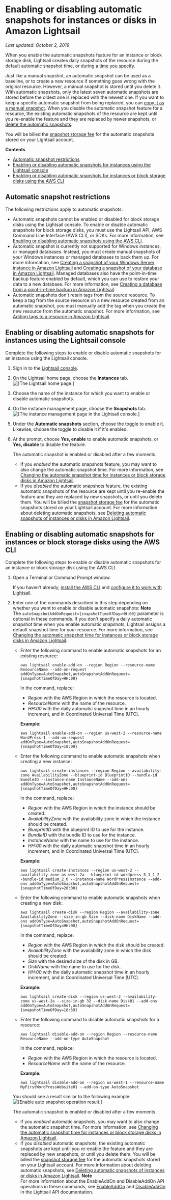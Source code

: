 # Enabling or disabling automatic snapshots for instances or disks in Amazon Lightsail<a name="amazon-lightsail-configuring-automatic-snapshots"></a>

 *Last updated: October 2, 2019* 

When you enable the automatic snapshots feature for an instance or block storage disk, Lightsail creates daily snapshots of the resource during the default automatic snapshot time, or during a [time you specify](amazon-lightsail-changing-automatic-snapshot-time.md)\.

Just like a manual snapshot, an automatic snapshot can be used as a baseline, or to create a new resource if something goes wrong with the original resource\. However, a manual snapshot is stored until you delete it\. With automatic snapshots, only the latest seven automatic snapshots are stored before the oldest one is replaced with the newest one\. If you want to keep a specific automatic snapshot from being replaced, you can [copy it as a manual snapshot](amazon-lightsail-keeping-automatic-snapshots.md)\. When you disable the automatic snapshot feature for a resource, the existing automatic snapshots of the resource are kept until you re\-enable the feature and they are replaced by newer snapshots, or [delete the automatic snapshots](amazon-lightsail-deleting-automatic-snapshots.md)\.

You will be billed the [snapshot storage fee](https://aws.amazon.com/lightsail/pricing/) for the automatic snapshots stored on your Lightsail account\.

**Contents**
+ [Automatic snapshot restrictions](#automnatic-snapshot-restrictions)
+ [Enabling or disabling automatic snapshots for instances using the Lightsail console](#configuring-automatic-snapshots-using-console)
+ [Enabling or disabling automatic snapshots for instances or block storage disks using the AWS CLI](#configuring-automatic-snapshots-using-cli)

## Automatic snapshot restrictions<a name="automnatic-snapshot-restrictions"></a>

The following restrictions apply to automatic snapshots:
+ Automatic snapshots cannot be enabled or disabled for block storage disks using the Lightsail console\. To enable or disable automatic snapshots for block storage disks, you must use the Lightsail API, AWS Command Line Interface \(AWS CLI\), or SDKs\. For more information, see [Enabling or disabling automatic snapshots using the AWS CLI](#configuring-automatic-snapshots-using-cli)\.
+ Automatic snapshot is currently not supported for Windows instances, or managed databases\. Instead, you must create manual snapshots of your Windows instances or managed databases to back them up\. For more information, see [Creating a snapshot of your Windows Server instance in Amazon Lightsail](prepare-windows-based-instance-and-create-snapshot.md) and [Creating a snapshot of your database in Amazon Lightsail](amazon-lightsail-creating-a-database-snapshot.md)\. Managed databases also have the point\-in\-time backup feature enabled by default, which you can use to restore your data to a new database\. For more information, see [Creating a database from a point\-in\-time backup in Amazon Lightsail](amazon-lightsail-creating-a-database-from-point-in-time-backup.md)\.
+ Automatic snapshots don't retain tags from the source resource\. To keep a tag from the source resource on a new resource created from an automatic snapshot, you must manually add the tag when you create the new resource from the automatic snapshot\. For more information, see [Adding tags to a resource in Amazon Lightsail](amazon-lightsail-adding-tags-to-a-resource.md)\.

## Enabling or disabling automatic snapshots for instances using the Lightsail console<a name="configuring-automatic-snapshots-using-console"></a>

Complete the following steps to enable or disable automatic snapshots for an instance using the Lightsail console\.

1. Sign in to the [Lightsail console](https://lightsail.aws.amazon.com/)\.

1. On the Lightsail home page, choose the **Instances** tab\.  
![\[The Lightsail home page.\]](https://s3-us-west-2.amazonaws.com/parkside-localized-docs-devo/v1/en_us/b3f6d19f6c5a2810c4336f10d978ee98/images/amazon-lightsail-home-page-instances-storage.png)

1. Choose the name of the instance for which you want to enable or disable automatic snapshots\.

1. On the instance management page, choose the **Snapshots** tab\.  
![\[The instance management page in the Lightsail console.\]](https://s3-us-west-2.amazonaws.com/parkside-localized-docs-devo/v1/en_us/b3f6d19f6c5a2810c4336f10d978ee98/images/amazon-lightsail-instance-management-snapshots.png)

1. Under the **Automatic snapshots** section, choose the toggle to enable it\. Likewise, choose the toggle to disable it if it's enabled\.

1. At the prompt, choose **Yes, enable** to enable automatic snapshots, or **Yes, disable** to disable the feature\.

   The automatic snapshot is enabled or disabled after a few moments\.
   + If you *enabled* the automatic snapshots feature, you may want to also change the automatic snapshot time\. For more information, see [Changing the automatic snapshot time for instances or block storage disks in Amazon Lightsail](amazon-lightsail-changing-automatic-snapshot-time.md)\.
   + If you *disabled* the automatic snapshots feature, the existing automatic snapshots of the resource are kept until you re\-enable the feature and they are replaced by new snapshots, or until you delete them\. You will be billed the [snapshot storage fee](https://aws.amazon.com/lightsail/pricing/) for the automatic snapshots stored on your Lightsail account\. For more information about deleting automatic snapshots, see [Deleting automatic snapshots of instances or disks in Amazon Lightsail](amazon-lightsail-deleting-automatic-snapshots.md)\.

## Enabling or disabling automatic snapshots for instances or block storage disks using the AWS CLI<a name="configuring-automatic-snapshots-using-cli"></a>

Complete the following steps to enable or disable automatic snapshots for an instance or block storage disk using the AWS CLI\.

1. Open a Terminal or Command Prompt window\.

   If you haven't already, [install the AWS CLI](lightsail-how-to-set-up-and-configure-aws-cli.md) and [configure it to work with Lightsail](lightsail-how-to-set-up-access-keys-to-use-sdk-api-cli.md)\.

1. Enter one of the commands described in this step depending on whether you want to enable or disable automatic snapshots:
**Note**  
The `autoSnapshotAddOnRequest={snapshotTimeOfDay=HH:00}` parameter is optional in these commands\. If you don't specify a daily automatic snapshot time when you enable automatic snapshots, Lightsail assigns a default snapshot time for your resource\. For more information, see [Changing the automatic snapshot time for instances or block storage disks in Amazon Lightsail](amazon-lightsail-changing-automatic-snapshot-time.md)\.
   + Enter the following command to enable automatic snapshots for an existing resource:

     ```
     aws lightsail enable-add-on --region Region --resource-name ResourceName --add-on-request addOnType=AutoSnapshot,autoSnapshotAddOnRequest={snapshotTimeOfDay=HH:00}
     ```

     In the command, replace:
     + *Region* with the AWS Region in which the resource is located\.
     + *ResourceName* with the name of the resource\.
     + *HH:00* with the daily automatic snapshot time in an hourly increment, and in Coordinated Universal Time \(UTC\)\.

     **Example:**

     ```
     aws lightsail enable-add-on --region us-west-2 --resource-name WordPress-1 --add-on-request addOnType=AutoSnapshot,autoSnapshotAddOnRequest={snapshotTimeOfDay=18:00}
     ```
   + Enter the following command to enable automatic snapshots when creating a new instance:

     ```
     aws lightsail create-instances --region Region --availability-zone AvailabilityZone --blueprint-id BlueprintID --bundle-id BundleID --instance-name InstanceName --add-ons addOnType=AutoSnapshot,autoSnapshotAddOnRequest={snapshotTimeOfDay=HH:00}
     ```

     In the command, replace:
     + *Region* with the AWS Region in which the instance should be created\.
     + *AvailabilityZone* with the availability zone in which the instance should be created\.
     + *BlueprintID* with the blueprint ID to use for the instance\.
     + *BundleID* with the bundle ID to use for the instance\.
     + *InstanceName* with the name to use for the instance\.
     + *HH:00* with the daily automatic snapshot time in an hourly increment, and in Coordinated Universal Time \(UTC\)\.

     **Example:**

     ```
     aws lightsail create-instances --region us-west-2 --availability-zone us-west-2a --blueprint-id wordpress_5_1_1_2 --bundle-id medium_2_0 --instance-name WordPressInstance --add-ons addOnType=AutoSnapshot,autoSnapshotAddOnRequest={snapshotTimeOfDay=20:00}
     ```
   + Enter the following command to enable automatic snapshots when creating a new disk:

     ```
     aws lightsail create-disk --region Region --availability-zone AvailabilityZone --size-in-gb Size --disk-name DiskName --add-ons addOnType=AutoSnapshot,autoSnapshotAddOnRequest={snapshotTimeOfDay=HH:00}
     ```

     In the command, replace:
     + *Region* with the AWS Region in which the disk should be created\.
     + *AvailabilityZone* with the availability zone in which the disk should be created\.
     + *Size* with the desired size of the disk in GB\.
     + *DiskName* with the name to use for the disk\.
     + *HH:00* with the daily automatic snapshot time in an hourly increment, and in Coordinated Universal Time \(UTC\)\.

     **Example:**

     ```
     aws lightsail create-disk --region us-west-2 --availability-zone us-west-2a --size-in-gb 32 --disk-name Disk01 --add-ons addOnType=AutoSnapshot,autoSnapshotAddOnRequest={snapshotTimeOfDay=18:59}
     ```
   + Enter the following command to disable automatic snapshots for a resource:

     ```
     aws lightsail disable-add-on --region Region --resource-name ResourceName --add-on-type AutoSnapshot
     ```

     In the command, replace:
     + *Region* with the AWS Region in which the resource is located\.
     + *ResourceName* with the name of the resource\.

     **Example:**

     ```
     aws lightsail disable-add-on --region us-west-1 --resource-name MyFirstWordPressWebsite01 --add-on-type AutoSnapshot
     ```

   You should see a result similar to the following example:  
![\[Enable auto snapshot operation result.\]](https://s3-us-west-2.amazonaws.com/parkside-localized-docs-devo/v1/en_us/b3f6d19f6c5a2810c4336f10d978ee98/images/amazon-lightsail-enable-auto-backup-operation.png)

   The automatic snapshot is enabled or disabled after a few moments\.
   + If you *enabled* automatic snapshots, you may want to also change the automatic snapshot time\. For more information, see [Changing the automatic snapshot time for instances or block storage disks in Amazon Lightsail](amazon-lightsail-changing-automatic-snapshot-time.md)\.
   + If you *disabled* automatic snapshots, the existing automatic snapshots are kept until you re\-enable the feature and they are replaced by new snapshots, or until you delete them\. You will be billed the [snapshot storage fee](https://aws.amazon.com/lightsail/pricing/) for the automatic snapshots stored on your Lightsail account\. For more information about deleting automatic snapshots, see [Deleting automatic snapshots of instances or disks in Amazon Lightsail](amazon-lightsail-deleting-automatic-snapshots.md)\.
**Note**  
For more information about the EnableAddOn and DisableAddOn API operations in these commands, see [EnableAddOn](https://docs.aws.amazon.com/lightsail/2016-11-28/api-reference/API_EnableAddOn.html) and [DisableAddOn](https://docs.aws.amazon.com/lightsail/2016-11-28/api-reference/API_DisableAddOn.html) in the Lightsail API documentation\.